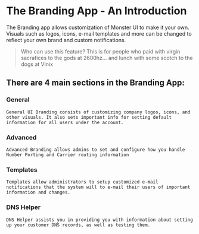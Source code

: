 # The Branding App - An Introduction

The Branding app allows customization of Monster UI to make it your own. Visuals such as logos, icons, e-mail templates and more can be changed to reflect your own brand and custom notifications.

> Who can use this feature?
> This is for people who paid with virgin sacrafices to the gods at 2600hz... and lunch with some scotch to the dogs at Vinix

## There are 4 main sections in the Branding App:

### General

```
General UI Branding consists of customizing company logos, icons, and other visuals. It also sets important info for setting default information for all users under the account.
```

### Advanced

```
Advanced Branding allows admins to set and configure how you handle Number Porting and Carrier routing information
```

### Templates

```
Templates allow administrators to setup customized e-mail notifications that the system will to e-mail their users of important information and changes.
```

### DNS Helper

```
DNS Helper assists you in providing you with information about setting up your customer DNS records, as well as testing them.
```
